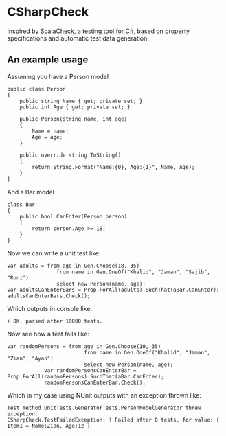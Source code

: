 CSharpCheck
===========

Inspired by [ScalaCheck](http://www.scalacheck.org/), a testing tool for C#, based on property specifications and automatic test data generation.

## An example usage ##

Assuming you have a Person model
```
public class Person
{
    public string Name { get; private set; }
    public int Age { get; private set; }

    public Person(string name, int age)
    {
        Name = name;
        Age = age;
    }

    public override string ToString()
    {
        return String.Format("Name:{0}, Age:{1}", Name, Age);
    }
}
```

And a Bar model

```
class Bar
{
    public bool CanEnter(Person person)
    {
        return person.Age >= 18;
    }
}
```

Now we can write a unit test like:

```
var adults = from age in Gen.Choose(18, 35)
                from name in Gen.OneOf("Khalid", "Jaman", "Sajib", "Roni")
                select new Person(name, age);
var adultsCanEnterBars = Prop.ForAll(adults).SuchThat(aBar.CanEnter);
adultsCanEnterBars.Check();
```

Which outputs in console like:

```
+ OK, passed after 10000 tests.
```


Now see how a test fails like:

```
var randomPersons = from age in Gen.Choose(10, 35)
                         from name in Gen.OneOf("Khalid", "Jaman", "Zian", "Ayan")
                         select new Person(name, age);
            var randomPersonsCanEnterBar = Prop.ForAll(randomPersons).SuchThat(aBar.CanEnter);
            randomPersonsCanEnterBar.Check();

```

Which in my case using NUnit outputs with an exception thrown like:

```
Test method UnitTests.GeneratorTests.PersonModelGenerator threw exception: 
CSharpCheck.TestFailedException: ! Failed after 0 tests, for value: { Item1 = Name:Zian, Age:12 }

```
